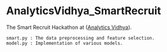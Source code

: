 # AnalyticsVidhya_SmartRecruit
The Smart Recruit Hackathon at ([Analytics Vidhya](http://datahack.analyticsvidhya.com/contest/the-smart-recruits)).

    smart.py : The data preprocessing and feature selection.
    model.py : Implementation of various models.
